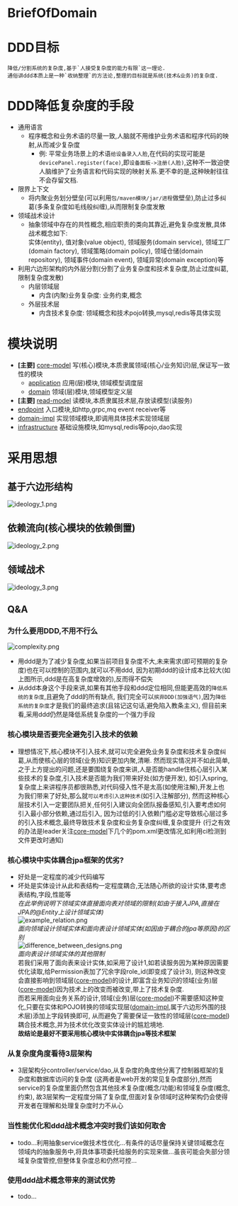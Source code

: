 # BriefOfDomain
# DDD目标
    降低/分割系统的复杂度,基于`人接受复杂度的能力有限`这一理论.
    通俗讲ddd本质上是一种`收纳整理`的方法论,整理的目标就是系统(技术&业务)的复杂度.
# DDD降低复杂度的手段
* 通用语言
  * 程序概念和业务术语的尽量一致,人脑就不用维护业务术语和程序代码的映射,从而减少复杂度
    * 例: 平常业务场景上的术语`给设备录入人脸`,在代码的实现可能是 `devicePanel.register(face)`,即`设备面板->注册(人脸)`,这种不一致迫使人脑维护了业务语言和代码实现的映射关系.更不幸的是,这种映射往往不会存留文档.
* 限界上下文
  * 将内聚业务划分壁垒(可以利用`包/maven模块/jar/进程`做壁垒),防止过多纠葛(多条复杂度如毛线般纠缠),从而限制复杂度发散
* 领域战术设计
  * 抽象领域中存在的共性概念,相应职责的类向其靠近,避免复杂度发散,具体战术概念如下:  
  实体(entity), 值对象(value object), 领域服务(domain service), 领域工厂(domain factory), 领域策略(domain policy), 
  领域仓储(domain repository), 领域事件(domain event), 领域异常(domain exception)等
* 利用六边形架构的内外层分割(分割了业务复杂度和技术复杂度,防止过度纠葛,限制复杂度发散)
  * 内层领域层
    * 内含(内聚)业务复杂度: 业务约束,概念
  * 外层技术层
    * 内含技术复杂度: 领域概念和技术pojo转换,mysql,redis等具体实现

# 模块说明
* __[主要]__ [core-model](core-model) 写(核心)模块,本质隶属领域(核心/业务知识)层,保证写一致性的模块
  * [application](core-model%2Fapplication) 应用(层)模块,领域模型调度层
  * [domain](core-model%2Fdomain) 领域(层)模块,领域模型定义层
* __[主要]__ [read-model](read-model) 读模块,本质隶属技术层,存放读模型(读服务)
* [endpoint](endpoint) 入口模块,如http,grpc,mq event receiver等
* [domain-impl](domain-impl) 实现领域模块,即调用具体技术实现领域层
* [infrastructure](infrastructure) 基础设施模块,如mysql,redis等pojo,dao实现

# 采用思想
## 基于六边形结构
![ideology_1.png](img/ideology_1.png)

## 依赖流向(核心模块的依赖倒置)
![ideology_2.png](img/ideology_2.png)
## 领域战术
![ideology_3.png](img/ideology_3.png)

  
## Q&A  
### 为什么要用DDD,不用不行么
![complexity.png](img%2Fcomplexity.png)
* 用ddd是为了减少复杂度,如果当前项目复杂度不大,未来需求(即可预期的复杂度)也在可以控制的范围内,就可以不用ddd,
因为初期ddd的设计成本比较大(如上图所示,ddd是在高复杂度增效的),反而得不偿失
* 从ddd本身这个手段来讲,如果有其他手段和ddd定位相同,但能更高效的`降低系统的复杂度`,且避免了ddd的所有缺点,
我们完全可以`摈弃DDD(加强语气)`,因为`降低系统的复杂度`才是我们的最终追求(且铭记这句话,避免陷入教条主义),
但目前来看,采用ddd仍然是降低系统复杂度的一个强力手段  
### 核心模块是否要完全避免引入技术的依赖
* 理想情况下,核心模块不引入技术,就可以完全避免业务复杂度和技术复杂度纠葛,从而使核心层的领域(业务)知识更加内聚,清晰.
然而现实情况并不如此简单,之于上方提出的问题,还是要围绕复杂度来讲,人是否能handle住核心层引入某些技术的复杂度,引入技术是否能为我们带来好处(如方便开发),
如引入spring,复杂度上来讲程序员都很熟悉,对代码侵入性不是太高(如使用注解),开发上也为我们带来了好处,那么就`可以考虑引入这种技术`(如引入注解部分),
然而这种核心层技术引入一定要团队把关,任何引入建议向全团队报备感知,引入要考虑如何引入最小部分依赖,通过后引入,
因为过低的引入依赖门槛必定导致核心层过多的引入技术概念,最终导致技术复杂度和业务复杂度纠缠,复杂度提升
(行之有效的办法是leader关注[core-model](core-model)下几个的pom.xml更改情况,如利用ci检测到文件更改时通知)
### 核心模块中实体耦合jpa框架的优劣?  
* 好处是一定程度的减少代码编写
* 坏处是实体设计从此和表结构一定程度耦合,无法随心所欲的设计实体,要考虑表结构,字段,性能等  
  _在此举例说明下领域实体直接面向表对领域的限制(如由于接入JPA,直接在JPA的@Entity上设计领域实体)_  
  ![example_relation.png](img/example_relation.png)  
  _面向领域设计领域实体和面向表设计领域实体(如因由于耦合的jpa等原因)的区别_  
  ![difference_between_designs.png](img/difference_between_designs.png)    
  _面向表设计领域实体的其他限制_    
  若我们采用了面向表来设计实体,如采用了设计1,如若读服务因为某种原因需要优化读取,给Permission表加了冗余字段role_id(即变成了设计3),
  则这种改变会直接影响到领域层([core-model](core-model))的设计,即富含业务知识的领域(业务)层([core-model](core-model))因为技术上的改变而被改变,带上了技术复杂度.  
  而若采用面向业务关系的设计,领域(业务)层([core-model](core-model))不需要感知这种变化,只要在实体和POJO转换的领域实现层([domain-impl](domain-impl),属于六边形外围的技术层)添加上字段转换即可,
  从而避免了需要保证一致性的领域层([core-model](core-model))耦合技术概念,并为技术优化改变实体设计的尴尬境地.    
  __故结论是最好不要采用核心模块中实体耦合jpa等技术框架__
### 从复杂度角度看待3层架构
* 3层架构分controller/service/dao,从复杂度的角度他分离了控制器框架的复杂度和数据库访问的复杂度
(这两者是web开发的常见复杂度部分),然而service的复杂度里面仍然包含其他技术复杂度(概念/功能)和领域复杂度(概念,约束),
故3层架构一定程度分隔了复杂度,但面对复杂领域时这种架构仍会使得开发者在理解和处理复杂度时力不从心
### 当性能优化和ddd战术概念冲突时我们该如何取舍
* todo...利用抽象service做技术性优化...有条件的话尽量保持关键领域概念在领域内的抽象服务中,将具体事项委托给服务的实现来做...虽丧可能会失部分领域复杂度管控,但整体复杂度总和仍然可控...
### 使用ddd战术概念带来的测试优势
* todo...
   
  
